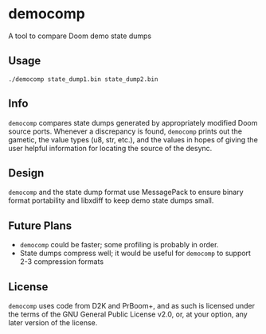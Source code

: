 # democomp

A tool to compare Doom demo state dumps

## Usage

`./democomp state_dump1.bin state_dump2.bin`

## Info

`democomp` compares state dumps generated by appropriately modified Doom source
ports.  Whenever a discrepancy is found, `democomp` prints out the gametic, the
value types (u8, str, etc.), and the values in hopes of giving the user helpful
information for locating the source of the desync.

## Design

`democomp` and the state dump format use MessagePack to ensure binary format
portability and libxdiff to keep demo state dumps small.

## Future Plans

- `democomp` could be faster; some profiling is probably in order.
- State dumps compress well; it would be useful for `democomp` to support 2-3
  compression formats

## License

`democomp` uses code from D2K and PrBoom+, and as such is licensed under the
terms of the GNU General Public License v2.0, or, at your option, any later
version of the license.

